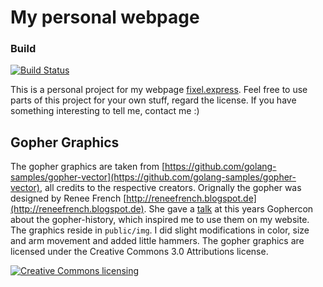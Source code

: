 # My personal webpage

### Build
[![Build Status](https://travis-ci.org/0ortmann/fixel.express.svg?branch=master)](https://travis-ci.org/0ortmann/fixel.express)

This is a personal project for my webpage [fixel.express](https://fixel.express). Feel free to use parts of this project for your own stuff, regard the license. If you have something interesting to tell me, contact me :)

## Gopher Graphics

The gopher graphics are taken from [https://github.com/golang-samples/gopher-vector](https://github.com/golang-samples/gopher-vector), all credits to the respective creators. Orignally the gopher was designed by Renee French [http://reneefrench.blogspot.de](http://reneefrench.blogspot.de). She gave a [talk](https://www.youtube.com/watch?v=4rw_B4yY69k) at this years Gophercon about the gopher-history, which inspired me to use them on my website. The graphics reside in `public/img`. I did slight modifications in color, size and arm movement and added little hammers. The gopher graphics are licensed under the Creative Commons 3.0 Attributions license.

<a rel="license" href="http://creativecommons.org/licenses/by/3.0/deed.en">
	<img alt="Creative Commons licensing" style="border-width:0" src="http://i.creativecommons.org/l/by/3.0/88x31.png" />
</a>
